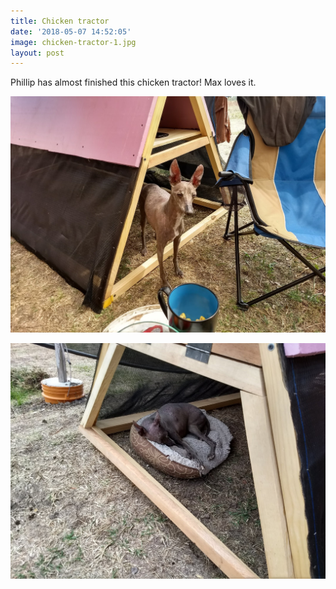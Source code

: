 ```yaml
---
title: Chicken tractor
date: '2018-05-07 14:52:05'
image: chicken-tractor-1.jpg
layout: post
---
```


Phillip has almost finished this chicken tractor! Max loves it.

![](/images/chicken-tractor-2.jpg)

![](/images/chicken-tractor-3.jpg)